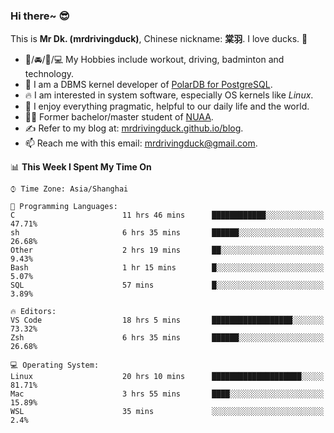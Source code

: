 ### Hi there~ 😎

This is **Mr Dk. (mrdrivingduck)**, Chinese nickname: **棠羽**. I love ducks. 🦆

- 💪/🚘/🏸/💻 My Hobbies include workout, driving, badminton and technology.
- 🍊 I am a DBMS kernel developer of [PolarDB for PostgreSQL](https://github.com/ApsaraDB/PolarDB-for-PostgreSQL).
- 🔥 I am interested in system software, especially OS kernels like *Linux*.
- 🔧 I enjoy everything pragmatic, helpful to our daily life and the world.
- 👨‍🎓 Former bachelor/master student of [NUAA](https://en.wikipedia.org/wiki/Nanjing_University_of_Aeronautics_and_Astronautics).
- ✍ Refer to my blog at: [mrdrivingduck.github.io/blog](https://www.mrdrivingduck.cn/blog/#/).
- 📫 Reach me with this email: [mrdrivingduck@gmail.com](mailto:mrdrivingduck@gmail.com).

<!--START_SECTION:waka-->
📊 **This Week I Spent My Time On** 

```text
⌚︎ Time Zone: Asia/Shanghai

💬 Programming Languages: 
C                        11 hrs 46 mins      ████████████░░░░░░░░░░░░░   47.71% 
sh                       6 hrs 35 mins       ██████░░░░░░░░░░░░░░░░░░░   26.68% 
Other                    2 hrs 19 mins       ██░░░░░░░░░░░░░░░░░░░░░░░   9.43% 
Bash                     1 hr 15 mins        █░░░░░░░░░░░░░░░░░░░░░░░░   5.07% 
SQL                      57 mins             █░░░░░░░░░░░░░░░░░░░░░░░░   3.89%

🔥 Editors: 
VS Code                  18 hrs 5 mins       ██████████████████░░░░░░░   73.32% 
Zsh                      6 hrs 35 mins       ██████░░░░░░░░░░░░░░░░░░░   26.68%

💻 Operating System: 
Linux                    20 hrs 10 mins      ████████████████████░░░░░   81.71% 
Mac                      3 hrs 55 mins       ████░░░░░░░░░░░░░░░░░░░░░   15.89% 
WSL                      35 mins             ░░░░░░░░░░░░░░░░░░░░░░░░░   2.4%

```


<!--END_SECTION:waka-->

<!-- ![Mr Dk.'s GitHub Stats](https://github-readme-stats.vercel.app/api?username=mrdrivingduck&count_private&show_icons=true&theme=buefy) -->

<!-- ![Most Used Languages](https://github-readme-stats.vercel.app/api/top-langs/?username=mrdrivingduck&exclude_repo=mips32-CPU,snort-tcp-socket&theme=buefy&layout=compact&langs_count=10) -->


<!--
**mrdrivingduck/mrdrivingduck** is a ✨ _special_ ✨ repository because its `README.md` (this file) appears on your GitHub profile.

Here are some ideas to get you started:

- 🔭 I’m currently working on ...
- 🌱 I’m currently learning ...
- 👯 I’m looking to collaborate on ...
- 🤔 I’m looking for help with ...
- 💬 Ask me about ...
- 📫 How to reach me: ...
- 😄 Pronouns: ...
- ⚡ Fun fact: ...
-->
